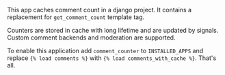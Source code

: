 This app caches comment count in a django project. It contains a replacement for `get_comment_count` template tag. 

Counters are stored in cache with long lifetime and are updated by signals. Custom comment backends and moderation are supported.

To enable this application add `comment_counter` to `INSTALLED_APPS` and replace `{% load comments %}` with `{% load comments_with_cache %}`. That's all.
